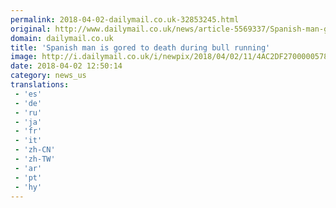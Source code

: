 ```yaml
---
permalink: 2018-04-02-dailymail.co.uk-32853245.html
original: http://www.dailymail.co.uk/news/article-5569337/Spanish-man-gored-death-bull-running.html?ITO=1490&ns_mchannel=rss&ns_campaign=1490
domain: dailymail.co.uk
title: 'Spanish man is gored to death during bull running'
image: http://i.dailymail.co.uk/i/newpix/2018/04/02/11/4AC2DF2700000578-0-image-a-33_1522666104526.jpg
date: 2018-04-02 12:50:14
category: news_us
translations: 
 - 'es'
 - 'de'
 - 'ru'
 - 'ja'
 - 'fr'
 - 'it'
 - 'zh-CN'
 - 'zh-TW'
 - 'ar'
 - 'pt'
 - 'hy'
---
```


